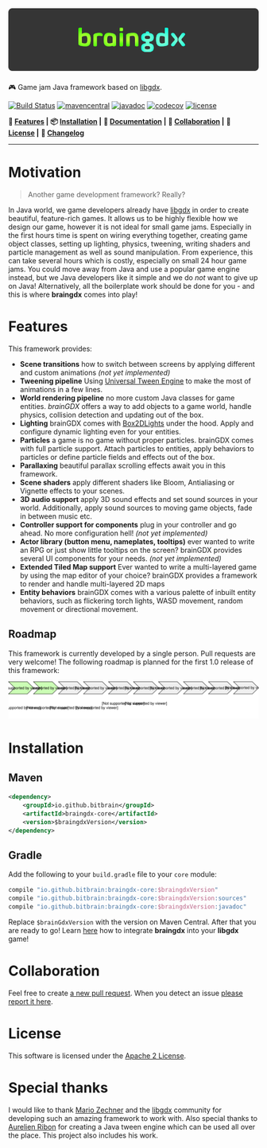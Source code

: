 ![logo](logo.png)
-
:video_game: Game jam Java framework based on [libgdx](https://libgdx.badlogicgames.com/).

[![Build Status](https://img.shields.io/travis/bitbrain/braingdx/master.svg?logo=travis&style=flat-square)](https://travis-ci.org/bitbrain/braingdx)
[![mavencentral](https://img.shields.io/maven-central/v/io.github.bitbrain/braingdx-core.svg?colorB=blue&style=flat-square)](https://search.maven.org/search?q=g:io.github.bitbrain%20AND%20a:braingdx-core&core=gav) [![javadoc](https://img.shields.io/badge/javadoc-latest-pink.svg?style=flat-square)](http://bitbrain.github.io/braingdx/docs/latest/) [![codecov](https://img.shields.io/codecov/c/github/bitbrain/braingdx/master.svg?logo=codecov&style=flat-square)](https://codecov.io/gh/bitbrain/braingdx)
[![license](https://img.shields.io/github/license/bitbrain/braingdx.svg?style=flat-square)](LICENSE.MD)

**:space_invader: [Features](#features) |**
**:package: [Installation](#installation) |**
**:green_book: [Documentation](https://github.com/bitbrain/braingdx/wiki) |**
**:beers: [Collaboration](#collaboration) |**
**:rocket: [License](#license) |**
**:pencil: [Changelog](CHANGELOG.md)**

---
# Motivation

> Another game development framework? Really?

In Java world, we game developers already have [libgdx](https://libgdx.badlogicgames.com/) in order to create beautiful, feature-rich games. It allows us to be highly flexible how we design our game, however it is not ideal for small game jams. Especially in the first hours time is spent on wiring everything together, creating game object classes, setting up lighting, physics, tweening, writing shaders and particle management as well as sound manipulation. From experience, this can take several hours which is costly, especially on small 24 hour game jams. You could move away from Java and use a popular game engine instead, but we Java developers like it simple and we do *not* want to give up on Java! Alternatively, all the boilerplate work should be done for you - and this is where **braingdx** comes into play!

# Features

This framework provides:

* **Scene transitions** how to switch between screens by applying different and custom animations *(not yet implemented)*
* **Tweening pipeline** Using [Universal Tween Engine](https://github.com/AurelienRibon/universal-tween-engine) to make the most of animations in a few lines.
* **World rendering pipeline** no more custom Java classes for game entities. *brainGDX* offers a way to add objects to a game world, handle physics, collision detection and updating out of the box.
* **Lighting** brainGDX comes with [Box2DLights](https://github.com/libgdx/box2dlights) under the hood. Apply and configure dynamic lighting even for your entities.
* **Particles** a game is no game without proper particles. brainGDX comes with full particle support. Attach particles to entities, apply behaviors to particles or define particle fields and effects out of the box.
* **Parallaxing** beautiful parallax scrolling effects await you in this framework.
* **Scene shaders** apply different shaders like Bloom, Antialiasing or Vignette effects to your scenes.
* **3D audio support** apply 3D sound effects and set sound sources in your world. Additionally, apply sound sources to moving game objects, fade in between music etc.
* **Controller support for components** plug in your controller and go ahead. No more configuration hell! *(not yet implemented)*
* **Actor library (button menu, nameplates, tooltips)** ever wanted to write an RPG or just show little tooltips on the screen? brainGDX provides several UI components for your needs. *(not yet implemented)*
* **Extended Tiled Map support** Ever wanted to write a multi-layered game by using the map editor of your choice? brainGDX provides a framework to render and handle multi-layered 2D maps
* **Entity behaviors** brainGDX comes with a various palette of inbuilt entity behaviors, such as flickering torch lights, WASD movement, random movement or directional movement.

## Roadmap

This framework is currently developed by a single person. Pull requests are very welcome! The following roadmap is planned for the first 1.0 release of this framework:

![roadmap](roadmap.svg)

# Installation

## Maven

```xml
<dependency>
    <groupId>io.github.bitbrain</groupId>
    <artifactId>braingdx-core</artifactId>
    <version>$braingdxVersion</version>
</dependency>
```
## Gradle

Add the following to your `build.gradle` file to your `core` module:
```gradle
compile "io.github.bitbrain:braingdx-core:$braingdxVersion"
compile "io.github.bitbrain:braingdx-core:$braingdxVersion:sources"
compile "io.github.bitbrain:braingdx-core:$braingdxVersion:javadoc"
```
Replace `$brainGdxVersion` with the version on Maven Central.
After that you are ready to go!
Learn [here](https://github.com/bitbrain/braingdx/wiki) how to integrate **braingdx** into your **libgdx** game!

# Collaboration

Feel free to create [a new pull request](https://github.com/bitbrain/braingdx/pull/new/master). When you detect an issue [please report it here](https://github.com/bitbrain/braingdx/issues).

# License

This software is licensed under the [Apache 2 License](LICENSE).

# Special thanks

I would like to thank [Mario Zechner](https://twitter.com/badlogicgames) and the [libgdx](https://libgdx.badlogicgames.com/) community for developing such an amazing framework to work with.
Also special thanks to [Aurelien Ribon](http://www.aurelienribon.com/blog/projects/universal-tween-engine) for creating a Java tween engine which can be used all over the place. This project also includes his work.
